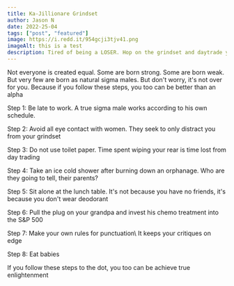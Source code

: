 ```yaml
---
title: Ka-Jillionare Grindset
author: Jason N
date: 2022-25-04
tags: ["post", "featured"]
image: https://i.redd.it/954gcji3tjv41.png
imageAlt: this is a test
description: Tired of being a LOSER. Hop on the grindset and daytrade your troubles away...
---
```


Not everyone is created equal. Some are born strong. Some are born weak. But very few are born as natural sigma males. But don't worry, it's not over for you. Because if you follow these steps, you too can be better than an alpha

Step 1: Be late to work. A true sigma male works according to his own schedule.

Step 2: Avoid all eye contact with women. They seek to only distract you from your grindset



Step 3: Do not use toilet paper. Time spent wiping your rear is time lost from day trading



Step 4: Take an ice cold shower after burning down an orphanage. Who are they going to tell, their parents?

Step 5: Sit alone at the lunch table. It's not because you have no friends, it's because you don't wear deodorant

Step 6: Pull the plug on your grandpa and invest his chemo treatment into the S&P 500

Step 7: Make your own rules for punctuation\ It keeps your critiques on edge

Step 8: Eat babies




If you follow these steps to the dot, you too can be achieve true enlightenment

